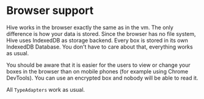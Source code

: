 # Browser support

Hive works in the browser exactly the same as in the vm. The only difference is how your data is stored. Since the browser has no file system, Hive uses IndexedDB as storage backend. Every box is stored in its own IndexedDB Database. You don't have to care about that, everything works as usual.

You should be aware that it is easier for the users to view or change your boxes in the browser than on mobile phones (for example using Chrome DevTools). You can use an encrypted box and nobody will be able to read it.

All `TypeAdapters` work as usual.
